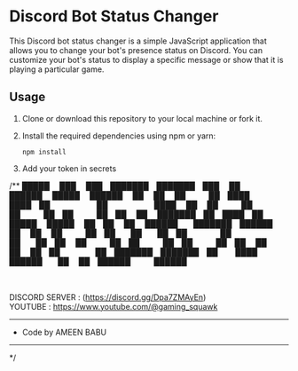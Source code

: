 # Discord Bot Status Changer

This Discord bot status changer is a simple JavaScript application that allows you to change your bot's presence status on Discord. You can customize your bot's status to display a specific message or show that it is playing a particular game.

## Usage

1. Clone or download this repository to your local machine or fork it.

2. Install the required dependencies using npm or yarn:

   ```shell
   npm install
   ```
3. Add your token in secrets


/**
 █████  ███    ███ ███████ ███████ ███    ██     ██████   █████  ██████  ██    ██ 
██   ██ ████  ████ ██      ██      ████   ██     ██   ██ ██   ██ ██   ██ ██    ██ 
███████ ██ ████ ██ █████   █████   ██ ██  ██     ██████  ███████ ██████  ██    ██ 
██   ██ ██  ██  ██ ██      ██      ██  ██ ██     ██   ██ ██   ██ ██   ██ ██    ██ 
██   ██ ██      ██ ███████ ███████ ██   ████     ██████  ██   ██ ██████   ██████  
                                                                                  
                                                                                            

  DISCORD SERVER : (https://discord.gg/Dpa7ZMAyEn)                                                     
  YOUTUBE : https://www.youtube.com/@gaming_squawk                                                   
 * **********************************************
 *   Code by AMEEN BABU                                            
 * **********************************************
 */
